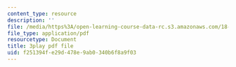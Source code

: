 ```yaml
---
content_type: resource
description: ''
file: /media/https%3A/open-learning-course-data-rc.s3.amazonaws.com/18-03sc-differential-equations-fall-2011/f251394fe29d478e9ab0340b6f8a9f03_5av3kiejazQ.pdf
file_type: application/pdf
resourcetype: Document
title: 3play pdf file
uid: f251394f-e29d-478e-9ab0-340b6f8a9f03
---
```

